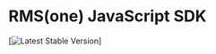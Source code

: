 RMS(one) JavaScript SDK
===

[![Latest Stable Version](http://img.shields.io/badge/Latest%20Stable-0.0.1-blue.svg)]
